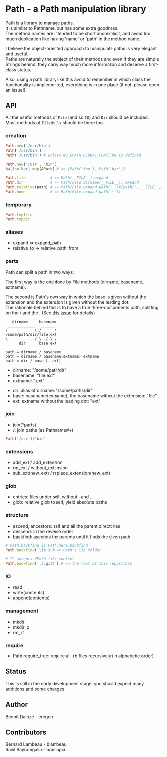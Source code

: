 # Path - a Path manipulation library

Path is a library to manage paths.  
It is similar to Pathname, but has some extra goodness.  
The method names are intended to be short and explicit, and avoid too much duplication like having 'name' or 'path' in the method name.

I believe the object-oriented approach to manipulate paths is very elegant and useful.  
Paths are naturally the subject of their methods and even if they are simple Strings behind, they carry way much more information and deserve a first-class status.

Also, using a path library like this avoid to remember in which class the functionality is implemented, everything is in one place (if not, please open an issue!).

## API

All the useful methods of `File` (and so `IO`) and `Dir` should be included.  
Most methods of `FileUtils` should be there too.

### creation

``` ruby
Path.new('/usr/bin')
Path['/usr/bin']
Path('/usr/bin') # unless NO_EPATH_GLOBAL_FUNCTION is defined

Path.new('/usr', 'bin')
%w[foo bar].map(&Path) # => [Path('foo'), Path('bar')]
```

``` ruby
Path.file           # == Path(__FILE__).expand
Path.dir            # == Path(File.dirname(__FILE__)).expand
Path.relative(path) # == Path(File.expand_path("../#{path}", __FILE__))
Path.home           # == Path(File.expand_path('~'))
```

### temporary

``` ruby
Path.tmpfile
Path.tmpdir
```

### aliases

* expand => expand\_path
* relative\_to => relative\_path\_from

### parts

Path can split a path in two ways:

The first way is the one done by File methods (dirname, basename, extname).  

The second is Path's own way in which the base is given without the extension and the extension is given without the leading dot.  
The rationale behind this is to have a true three-components path, splitting on the / and the . (See [this issue](https://github.com/eregon/epath/pull/8#issuecomment-3499030) for details)

       dirname     basename
     ____________   ______
    /            \ /      \
    /some/path/dir/file.ext
    \____________/ \__/ \_/
          dir      base ext

    path = dirname / basename
    path = dirname / basename(extname) extname
    path = dir / base [. ext]

* dirname: "/some/path/dir"
* basename: "file.ext"
* extname: ".ext"

<!-- -->

* dir: alias of dirname: "/some/paths/dir"
* base: basename(extname), the basename without the extension: "file"
* ext: extname without the leading dot: "ext"

<!-- -->

### join

* join(*parts)
* /: join paths (as Pathname#+)

```ruby
Path('/usr')/'bin'
```

### extensions

* add\_ext / add\_extension
* rm\_ext / without\_extension
* sub\_ext(new\_ext) / replace\_extension(new\_ext)

### glob

* entries: files under self, without . and ..
* glob: relative glob to self, yield absolute paths

### structure

* ascend, ancestors: self and all the parent directories
* descend: in the reverse order
* backfind: ascends the parents until it finds the given path

``` ruby
# Path.backfind is Path.here.backfind
Path.backfind('lib') # => Path's lib folder

# It accepts XPath-like context
Path.backfind('.[.git]') # => the root of this repository
```

### IO

* read
* write(contents)
* append(contents)

### management

* mkdir
* mkdir\_p
* rm\_rf

### require

* Path.require\_tree: require all .rb files recursively (in alphabetic order)

## Status

This is still in the early development stage, you should expect many additions and some changes.

## Author

Benoit Daloze - eregon

## Contributors

Bernard Lambeau - blambeau  
Ravil Bayramgalin - brainopia
